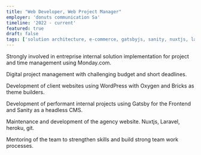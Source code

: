 ```yaml
---
title: "Web Developer, Web Project Manager"
employer: 'donuts communication Sa'
timeline: '2022 - current'
featured: true
draft: false
tags: ['solution architecture, e-commerce, gatsbyjs, sanity, nuxtjs, laravel, heroku, wordpress development, project management, git']
---
```

Strongly involved in entreprise internal solution implementation for project and time management using Monday.com.

Digital project management with challenging budget and short deadlines.

Development of client websites using WordPress with Oxygen and Bricks as theme builders.

Development of performant internal projects using Gatsby for the Frontend and Sanity as a headless CMS.

Maintenance and development of the agency website. Nuxtjs, Laravel, heroku, git.

Mentoring of the team to strengthen skills and build strong team work processes.
